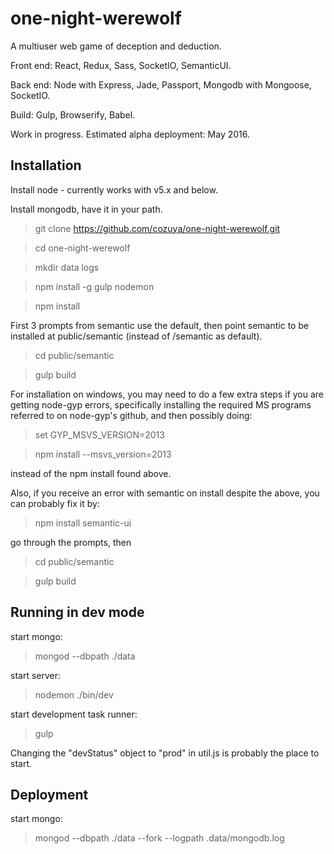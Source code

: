 one-night-werewolf
======================

A multiuser web game of deception and deduction.

Front end: React, Redux, Sass, SocketIO, SemanticUI.

Back end: Node with Express, Jade, Passport, Mongodb with Mongoose, SocketIO.

Build: Gulp, Browserify, Babel.

Work in progress. Estimated alpha deployment: May 2016.

## Installation ##

Install node - currently works with v5.x and below.

Install mongodb, have it in your path.

> git clone https://github.com/cozuya/one-night-werewolf.git

> cd one-night-werewolf

> mkdir data logs

> npm install -g gulp nodemon

> npm install

First 3 prompts from semantic use the default, then point semantic to be installed at public/semantic (instead of /semantic as default).

> cd public/semantic

> gulp build

For installation on windows, you may need to do a few extra steps if you are getting node-gyp errors, specifically installing the required MS programs referred to on node-gyp's github, and then possibly doing:

> set GYP_MSVS_VERSION=2013

> npm install --msvs_version=2013

instead of the npm install found above.

Also, if you receive an error with semantic on install despite the above, you can probably fix it by:

> npm install semantic-ui

go through the prompts, then

> cd public/semantic

> gulp build

## Running in dev mode ##

start mongo:

> mongod --dbpath ./data

start server:

> nodemon ./bin/dev

start development task runner:

> gulp

Changing the "devStatus" object to "prod" in util.js is probably the place to start.

## Deployment ##

start mongo:

> mongod --dbpath ./data --fork --logpath .data/mongodb.log